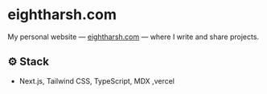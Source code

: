 # eightharsh.com

My personal website — [eightharsh.com](https://eightharsh.com) — where I write and share projects.


## ⚙️ Stack

- Next.js, Tailwind CSS, TypeScript, MDX ,vercel
